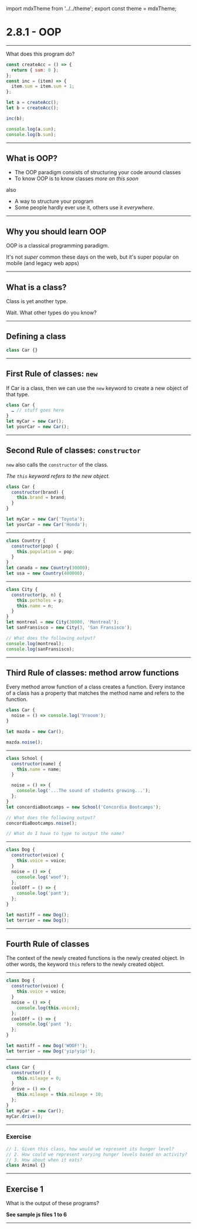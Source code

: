 import mdxTheme from '../../theme';
export const theme = mdxTheme;

# 2.8.1 - OOP

---

What does this program do?

```js
const createAcc = () => {
  return { sum: 0 };
};
const inc = (item) => {
  item.sum = item.sum + 1;
};

let a = createAcc();
let b = createAcc();

inc(b);

console.log(a.sum);
console.log(b.sum);
```

---

## What is OOP?

- The OOP paradigm consists of structuring your code around classes
- To know OOP is to know classes _more on this soon_

also

- A way to structure your program
- Some people hardly ever use it, others use it _everywhere_.

---

## Why you should learn OOP

OOP is a classical programming paradigm.

It's not _super_ common these days on the web, but it's super popular on mobile (and legacy web apps)

---

## What is a class?

Class is yet another type.

Wait. What other types do you know?

---

## Defining a class

```js
class Car {}
```

---

## First Rule of classes: `new`

If Car is a class, then we can use the `new` keyword to create a new object of that type.

```js
class Car {
  … // stuff goes here
}
let myCar = new Car();
let yourCar = new Car();
```

---

## Second Rule of classes: `constructor`

`new` also calls the `constructor` of the class.

_The `this` keyword refers to the new object._

```js
class Car {
  constructor(brand) {
    this.brand = brand;
  }
}

let myCar = new Car('Toyota');
let yourCar = new Car('Honda');
```

---

```js
class Country {
  constructor(pop) {
    this.population = pop;
  }
}
let canada = new Country(30000);
let usa = new Country(400000);
```

---

```js
class City {
  constructor(p, n) {
    this.potholes = p;
    this.name = n;
  }
}
let montreal = new City(30000, 'Montreal');
let sanFransisco = new City(3, 'San Fransisco');

// What does the following output?
console.log(montreal);
console.log(sanFransisco);
```

---

## Third Rule of classes: method arrow functions

Every method arrow function of a class creates a function.
Every instance of a class has a property that matches the method name and refers to the function.

```js
class Car {
  noise = () => console.log('Vrooom');
}

let mazda = new Car();

mazda.noise();
```

---

```js
class School {
  constructor(name) {
    this.name = name;
  }

  noise = () => {
    console.log('...The sound of students growing...');
  };
}
let concordiaBootcamps = new School('Concordia Bootcamps');

// What does the following output?
concordiaBootcamps.noise();

// What do I have to type to output the name?
```

---

```js
class Dog {
  constructor(voice) {
    this.voice = voice;
  }
  noise = () => {
    console.log('woof');
  };
  coolOff = () => {
    console.log('pant');
  };
}

let mastiff = new Dog();
let terrier = new Dog();
```

---

## Fourth Rule of classes

The context of the newly created functions is the newly created object.
In other words, the keyword `this` refers to the newly created object.

---

```js
class Dog {
  constructor(voice) {
    this.voice = voice;
  }
  noise = () => {
    console.log(this.voice);
  };
  coolOff = () => {
    console.log('pant ');
  };
}

let mastiff = new Dog('WOOF!');
let terrier = new Dog('yip!yip!');
```

---

```js
class Car {
  constructor() {
    this.mileage = 0;
  }
  drive = () => {
    this.mileage = this.mileage + 10;
  };
}
let myCar = new Car();
myCar.drive();
```

---

### Exercise

```js
// 1. Given this class, how would we represent its hunger level?
// 2. How could we represent varying hunger levels based on activity?
// 3. How about when it eats?
class Animal {}
```

---

## Exercise 1

What is the output of these programs?

**See sample js files 1 to 6**

---
